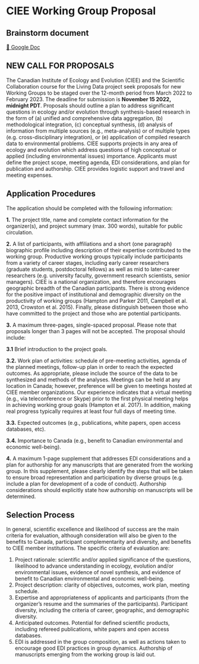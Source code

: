# CIEE Working Group Proposal

## Brainstorm document
[:page_facing_up: Google Doc](https://docs.google.com/document/d/1UXIq9dpWxrPgYdXHChK9jxa9ofEPhbzs4jRq3lIQMgI/edit#)


## NEW CALL FOR PROPOSALS

The Canadian Institute of Ecology and Evolution (CIEE) and the Scientific Collaboration course for the Living Data project seek proposals for new Working Groups to be staged over the 12-month period from March 2022 to February 2023. The deadline for submission is **November 15 2022, midnight PDT**. Proposals should outline a plan to address significant questions in ecology and/or evolution through synthesis-based research in the form of (a) unified and comprehensive data aggregation, (b) methodological integration, (c) conceptual synthesis, (d) analysis of information from multiple sources (e.g., meta-analysis) or of multiple types (e.g. cross-disciplinary integration), or (e) application of compiled research data to environmental problems. CIEE supports projects in any area of ecology and evolution which address questions of high conceptual or applied (including environmental issues) importance. Applicants must define the project scope, meeting agenda, EDI considerations, and plan for publication and authorship. CIEE provides logistic support and travel and meeting expenses.
 
## Application Procedures

The application should be completed with the following information:

**1.** The project title, name and complete contact information for the organizer(s), and project summary (max. 300 words), suitable for public circulation.

**2.** A list of participants, with affiliations and a short (one paragraph) biographic profile including description of their expertise contributed to the working group. Productive working groups typically include participants from a variety of career stages, including early career researchers (graduate students, postdoctoral fellows) as well as mid to later-career researchers (e.g. university faculty, government research scientists, senior managers). CIEE is a national organization, and therefore encourages geographic breadth of the Canadian participants. There is strong evidence for the positive impact of institutional and demographic diversity on the productivity of working groups (Hampton and Parker 2011, Campbell et al. 2013, Crowston et al. 2015). Finally, please distinguish between those who have committed to the project and those who are potential participants.

**3.** A maximum three-pages, single-spaced proposal. Please note that proposals longer than 3 pages will not be accepted. The proposal should include:

**3.1** Brief introduction to the project goals.

**3.2.** Work plan of activities: schedule of pre-meeting activities, agenda of the planned meetings, follow-up plan in order to reach the expected outcomes. As appropriate, please include the source of the data to be synthesized and methods of the analyses. Meetings can be held at any location in Canada; however, preference will be given to meetings hosted at CIEE member organizations. Our experience indicates that a virtual meeting (e.g., via teleconference or Skype) prior to the first physical meeting helps in achieving working group goals (Hampton et al. 2017). In addition, making real progress typically requires at least four full days of meeting time.

**3.3.** Expected outcomes (e.g., publications, white papers, open access databases, etc).

**3.4.** Importance to Canada (e.g., benefit to Canadian environmental and economic well-being).

**4.** A maximum 1-page supplement that addresses EDI considerations and a plan for authorship for any manuscripts that are generated from the working group. In this supplement, please clearly identify the steps that will be taken to ensure broad representation and participation by diverse groups (e.g. include a plan for development of a code of conduct). Authorship considerations should explicitly state how authorship on manuscripts will be determined.
 

## Selection Process

In general, scientific excellence and likelihood of success are the main criteria for evaluation, although consideration will also be given to the benefits to Canada, participant complementarity and diversity, and benefits to CIEE member institutions. The specific criteria of evaluation are:

1. Project rationale: scientific and/or applied significance of the questions, likelihood to advance understanding in ecology, evolution and/or environmental issues, evidence of novel synthesis, and evidence of benefit to Canadian environmental and economic well-being.
2. Project description: clarity of objectives, outcomes, work plan, meeting schedule.
3. Expertise and appropriateness of applicants and participants (from the organizer’s resume and the summaries of the participants). Participant diversity, including the criteria of career, geographic, and demographic diversity.
4. Anticipated outcomes. Potential for defined scientific products, including refereed publications, white papers and open access databases.
5. EDI is addressed in the group composition, as well as actions taken to encourage good EDI practices in group dynamics. Authorship of manuscripts emerging from the working group is laid out.


